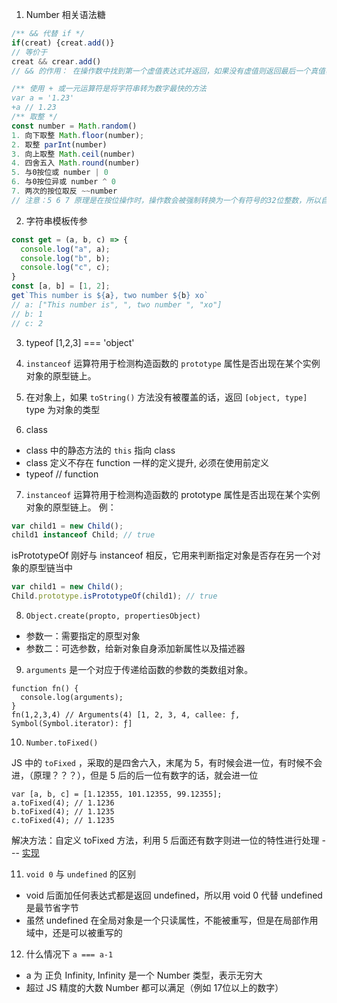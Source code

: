 1. Number 相关语法糖

```JavaScript
/** && 代替 if */
if(creat) {creat.add()}
// 等价于
creat && crear.add()
// && 的作用： 在操作数中找到第一个虚值表达式并返回，如果没有虚值则返回最后一个真值表达式

/** 使用 + 或一元运算符是将字符串转为数字最快的方法
var a = '1.23'
+a // 1.23
/** 取整 */
const number = Math.random()
1. 向下取整 Math.floor(number);
2. 取整 parInt(number)
3. 向上取整 Math.ceil(number)
4. 四舍五入 Math.round(number)
5. 与0按位或 number | 0
6. 与0按位异或 number ^ 0
7. 两次的按位取反 ~~number
// 注意：5 6 7 原理是在按位操作时，操作数会被强制转换为一个有符号的32位整数，所以自然剔除了小数部分。但同时意味着这种方法也存在局限性：按位操作时，可操作的数为±2^31-1之间。

```

2. 字符串模板传参

```JavaScript
const get = (a, b, c) => {
  console.log("a", a);
  console.log("b", b);
  console.log("c", c);
}
const [a, b] = [1, 2];
get`This number is ${a}, two number ${b} xo`
// a: ["This number is", ", two number ", "xo"]
// b: 1
// c: 2
```

3. typeof [1,2,3] === 'object'

4. `instanceof` 运算符用于检测构造函数的 `prototype` 属性是否出现在某个实例对象的原型链上。

5. 在对象上，如果 `toString()` 方法没有被覆盖的话，返回 `[object, type]` type 为对象的类型

6. class

- class 中的静态方法的 `this` 指向 class
- class 定义不存在 function 一样的定义提升, 必须在使用前定义
- typeof <class> // function

7. `instanceof` 运算符用于检测构造函数的 prototype 属性是否出现在某个实例对象的原型链上。
   例：

```js
var child1 = new Child();
child1 instanceof Child; // true
```

isPrototypeOf 刚好与 instanceof 相反，它用来判断指定对象是否存在另一个对象的原型链当中

```js
var child1 = new Child();
Child.prototype.isPrototypeOf(child1); // true
```

8. `Object.create(propto, propertiesObject)`

- 参数一：需要指定的原型对象
- 参数二：可选参数，给新对象自身添加新属性以及描述器

9. `arguments` 是一个对应于传递给函数的参数的类数组对象。

```JS
function fn() {
  console.log(arguments);
}
fn(1,2,3,4) // Arguments(4) [1, 2, 3, 4, callee: ƒ, Symbol(Symbol.iterator): ƒ]
```

10. `Number.toFixed()`

JS 中的 `toFixed` ，采取的是四舍六入，末尾为 5，有时候会进一位，有时候不会进，（原理？？？），但是 5 后的后一位有数字的话，就会进一位

```JS
var [a, b, c] = [1.12355, 101.12355, 99.12355];
a.toFixed(4); // 1.1236
b.toFixed(4); // 1.1235
c.toFixed(4); // 1.1235
```

解决方法：自定义 toFixed 方法，利用 5 后面还有数字则进一位的特性进行处理 --- [实现](./code/myFixed.ts)

11. `void 0` 与 `undefined` 的区别

- void 后面加任何表达式都是返回 undefined，所以用 void 0 代替 undefined 是最节省字节
- 虽然 undefined 在全局对象是一个只读属性，不能被重写，但是在局部作用域中，还是可以被重写的

12. 什么情况下 `a === a-1`

- a 为 正负 Infinity, Infinity 是一个 Number 类型，表示无穷大
- 超过 JS 精度的大数 Number 都可以满足（例如 17位以上的数字）